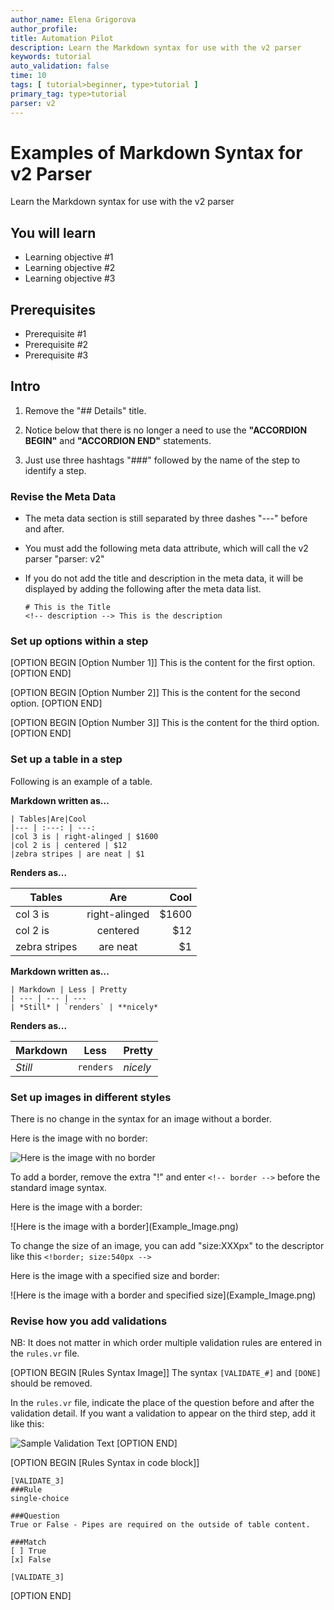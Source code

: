 ```yaml
---
author_name: Elena Grigorova
author_profile:  
title: Automation Pilot
description: Learn the Markdown syntax for use with the v2 parser
keywords: tutorial
auto_validation: false
time: 10
tags: [ tutorial>beginner, type>tutorial ]
primary_tag: type>tutorial
parser: v2
---
```


# Examples of Markdown Syntax for v2 Parser
<!-- description --> Learn the Markdown syntax for use with the v2 parser


## You will learn
- Learning objective #1
- Learning objective #2
- Learning objective #3

## Prerequisites
- Prerequisite #1
- Prerequisite #2
- Prerequisite #3


## Intro
1. Remove the "## Details" title.

2. Notice below  that there is no longer a need to use the **"ACCORDION BEGIN"** and **"ACCORDION END"** statements.

3. Just use three hashtags "###" followed by the name of the step to identify a step.

### Revise the Meta Data
- The meta data section is still separated by three dashes "---" before and after.
- You must add the following meta data attribute, which will call the v2 parser "parser: v2"
- If you do not add the title and description in the meta data, it will be displayed by adding the following after the meta data list.

    ```
    # This is the Title
    <!-- description --> This is the description
    ```


### Set up options within a step

[OPTION BEGIN [Option Number 1]]
This is the content for the first option.
[OPTION END]

[OPTION BEGIN [Option Number 2]]
This is the content for the second option.
[OPTION END]

[OPTION BEGIN [Option Number 3]]
This is the content for the third option.
[OPTION END]


### Set up a table in a step
Following is an example of a table.

**Markdown written as...**
```
| Tables|Are|Cool
|--- | :---: | ---:
|col 3 is | right-alinged | $1600 
|col 2 is | centered | $12
|zebra stripes | are neat | $1
```

**Renders as...**

| Tables|Are|Cool
| --- | :---: | ---:
| col 3 is | right-alinged | $1600 
| col 2 is | centered | $12
| zebra stripes | are neat | $1


**Markdown written as...**
```
| Markdown | Less | Pretty
| --- | --- | ---
| *Still* | `renders` | **nicely*
```

**Renders as...**

| Markdown | Less | Pretty
| --- | --- | ---
| *Still* | `renders` | *nicely*


### Set up images in different styles

There is no change in the syntax for an image without a border.

Here is the image with no border:

![Here is the image with no border](Example_Image.png)


To add a border, remove the extra "!" and enter `<!-- border -->`  before the standard image syntax.
    
 Here is the image with a border:

<!-- border --> ![Here is the image with a border](Example_Image.png)

To change the size of an image, you can add "size:XXXpx" to the descriptor like this `<!border; size:540px -->`
    
Here is the image with a specified size and border: 

<!-- border; size:540px --> ![Here is the image with a border and specified size](Example_Image.png)


### Revise how you add validations

NB: It does not matter in which order multiple validation rules are entered in the `rules.vr` file.

[OPTION BEGIN [Rules Syntax Image]]
The syntax `[VALIDATE_#]` and `[DONE]` should be removed.

In the `rules.vr` file, indicate the place of the question before and after the validation detail.  If you want a validation to appear on the third step, add it like this:

![Sample Validation Text](Sample_Validation.PNG)
[OPTION END]

[OPTION BEGIN [Rules Syntax in code block]]
```
[VALIDATE_3]
###Rule
single-choice

###Question
True or False - Pipes are required on the outside of table content.

###Match
[ ] True
[x] False

[VALIDATE_3]
```
[OPTION END]